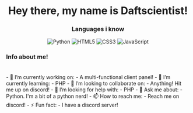 <h1 align="center">Hey there, my name is Daftscientist!<br></h1>


<h3 align="center">Languages i know<br></h3>

<p align="center">
  <img alt="Python" src="https://img.shields.io/badge/-Python-23272A?style=flat&logo=python">
  <img alt="HTML5" src="https://img.shields.io/badge/-HTML5-23272A?style=flat&logo=html5">
  <img alt="CSS3" src="https://img.shields.io/badge/-CSS3-23272A?style=flat&logo=css3">
  <img alt="JavaScript" src="https://img.shields.io/badge/-JavaScript-23272A?style=flat&logo=javascript">
</p>

<h3>Info about me!<br></br></h3>
- 🔭 I’m currently working on:
    - A multi-functional client panel!
- 🌱 I’m currently learning:
    - PHP
- 👯 I’m looking to collaborate on:
    - Anything! Hit me up on discord!
- 🤔 I’m looking for help with:
    - PHP
- 💬 Ask me about:
    - Python. I'm a bit of a python nerd!
- 📫 How to reach me:
    - Reach me on discord!
- ⚡ Fun fact:
    - I have a discord server!

